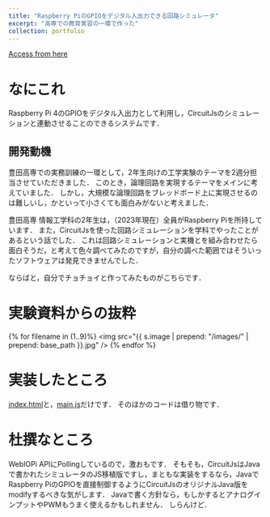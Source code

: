 ```yaml
---
title: "Raspberry PiのGPIOをデジタル入出力できる回路シミュレータ"
excerpt: "高専での教育実習の一環で作った"
collection: portfolio
---
```


[Access from here](https://github.com/getpa/CircuitJs-GPIOModwithWebIOPi)

# なにこれ
Raspberry Pi 4のGPIOをデジタル入出力として利用し，CircuitJsのシミュレーションと連動させることのできるシステムです．

## 開発動機
豊田高専での実務訓練の一環として，2年生向けの工学実験のテーマを2週分担当させていただきました．
このとき，論理回路を実現するテーマをメインに考えていました．
しかし，大規模な論理回路をブレッドボード上に実現させるのは難しいし，かといって小さくても面白みがないと考えました．

豊田高専 情報工学科の2年生は，（2023年現在）全員がRaspberry Piを所持しています．
また，CircuitJsを使った回路シミュレーションを学科でやったことがあるという話でした．
これは回路シミュレーションと実機とを組み合わせたら面白そうだ，と考えて色々調べてみたのですが，自分の調べた範囲ではそういったソフトウェアは発見できませんでした．

ならばと，自分でチョチョイと作ってみたものがこちらです．

# 実験資料からの抜粋

{% for filename in (1..9)%}
<img src="{{ s.image | prepend: "/images/" | prepend: base_path }}.jpg" />
{% endfor %}

# 実装したところ
[index.html](https://github.com/getpa/CircuitJs-GPIOModwithWebIOPi/blob/main/htdocs/index.html)と，[main.js](https://github.com/getpa/CircuitJs-GPIOModwithWebIOPi/blob/main/htdocs/main.js)だけです．
そのほかのコードは借り物です．

# 杜撰なところ
WebIOPi APIにPollingしているので，激おもです．
そもそも，CircuitJsはJavaで書かれたシミュレータのJS移植版ですし，まともな実装をするなら，JavaでRaspberry PiのGPIOを直接制御するようにCircuitJsのオリジナルJava版をmodifyするべきな気がします．
Javaで書く方針なら，もしかするとアナログインプットやPWMもうまく使えるかもしれません．
しらんけど．